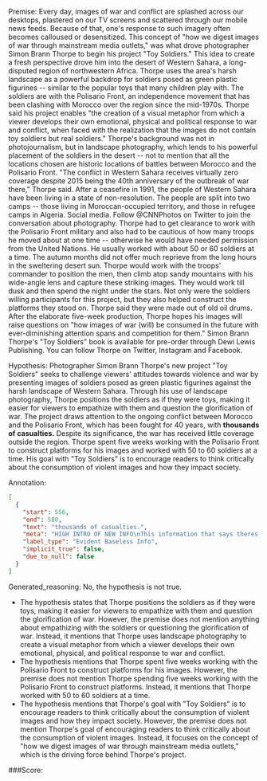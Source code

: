 
Premise:
Every day, images of war and conflict are splashed across our desktops, plastered on our TV screens and scattered through our mobile news feeds. Because of that, one's response to such imagery often becomes calloused or desensitized. This concept of "how we digest images of war through mainstream media outlets," was what drove photographer Simon Brann Thorpe to begin his project "Toy Soldiers." This idea to create a fresh perspective drove him into the desert of Western Sahara, a long-disputed region of northwestern Africa. Thorpe uses the area's harsh landscape as a powerful backdrop for soldiers posed as green plastic figurines -- similar to the popular toys that many children play with. The soldiers are with the Polisario Front, an independence movement that has been clashing with Morocco over the region since the mid-1970s. Thorpe said his project enables "the creation of a visual metaphor from which a viewer develops their own emotional, physical and political response to war and conflict, when faced with the realization that the images do not contain toy soldiers but real soldiers." Thorpe's background was not in photojournalism, but in landscape photography, which lends to his powerful placement of the soldiers in the desert -- not to mention that all the locations chosen are historic locations of battles between Morocco and the Polisario Front. "The conflict in Western Sahara receives virtually zero coverage despite 2015 being the 40th anniversary of the outbreak of war there," Thorpe said. After a ceasefire in 1991, the people of Western Sahara have been living in a state of non-resolution. The people are split into two camps -- those living in Moroccan-occupied territory, and those in refugee camps in Algeria. Social media. Follow @CNNPhotos on Twitter to join the conversation about photography. Thorpe had to get clearance to work with the Polisario Front military and also had to be cautious of how many troops he moved about at one time -- otherwise he would have needed permission from the United Nations. He usually worked with about 50 or 60 soldiers at a time. The autumn months did not offer much reprieve from the long hours in the sweltering desert sun. Thorpe would work with the troops' commander to position the men, then climb atop sandy mountains with his wide-angle lens and capture these striking images. They would work till dusk and then spend the night under the stars. Not only were the soldiers willing participants for this project, but they also helped construct the platforms they stood on. Thorpe said they were made out of old oil drums. After the elaborate five-week production, Thorpe hopes his images will raise questions on "how images of war (will) be consumed in the future with ever-diminishing attention spans and competition for them." Simon Brann Thorpe's "Toy Soldiers" book is available for pre-order through Dewi Lewis Publishing. You can follow Thorpe on Twitter, Instagram and Facebook.


Hypothesis:
Photographer Simon Brann Thorpe's new project "Toy Soldiers" seeks to challenge viewers' attitudes towards violence and war by presenting images of soldiers posed as green plastic figurines against the harsh landscape of Western Sahara. Through his use of landscape photography, Thorpe positions the soldiers as if they were toys, making it easier for viewers to empathize with them and question the glorification of war. The project draws attention to the ongoing conflict between Morocco and the Polisario Front, which has been fought for 40 years, with **thousands of casualties.** Despite its significance, the war has received little coverage outside the region. Thorpe spent five weeks working with the Polisario Front to construct platforms for his images and worked with 50 to 60 soldiers at a time. His goal with "Toy Soldiers" is to encourage readers to think critically about the consumption of violent images and how they impact society.

Annotation:
```json
[
  {
    "start": 556,
    "end": 580,
    "text": "thousands of casualties.",
    "meta": "HIGH INTRO OF NEW INFO\nThis information that says theres thousands of casualties was not mentioned in the source content",
    "label_type": "Evident Baseless Info",
    "implicit_true": false,
    "due_to_null": false
  }
]
```

Generated_reasoning:
No, the hypothesis is not true. 
- The hypothesis states that Thorpe positions the soldiers as if they were toys, making it easier for viewers to empathize with them and question the glorification of war. However, the premise does not mention anything about empathizing with the soldiers or questioning the glorification of war. Instead, it mentions that Thorpe uses landscape photography to create a visual metaphor from which a viewer develops their own emotional, physical, and political response to war and conflict. 
- The hypothesis mentions that Thorpe spent five weeks working with the Polisario Front to construct platforms for his images. However, the premise does not mention Thorpe spending five weeks working with the Polisario Front to construct platforms. Instead, it mentions that Thorpe worked with 50 to 60 soldiers at a time. 
- The hypothesis mentions that Thorpe's goal with "Toy Soldiers" is to encourage readers to think critically about the consumption of violent images and how they impact society. However, the premise does not mention Thorpe's goal of encouraging readers to think critically about the consumption of violent images. Instead, it focuses on the concept of "how we digest images of war through mainstream media outlets," which is the driving force behind Thorpe's project.

###Score:
